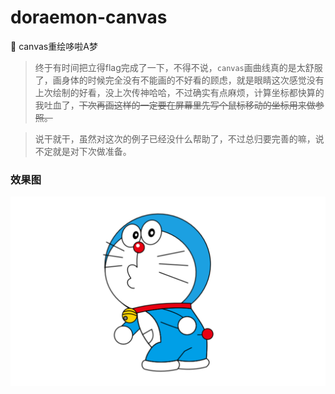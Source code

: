 # doraemon-canvas
:panda_face: canvas重绘哆啦A梦
> 终于有时间把立得flag完成了一下，不得不说，`canvas`画曲线真的是太舒服了，画身体的时候完全没有不能画的不好看的顾虑，就是眼睛这次感觉没有上次绘制的好看，没上次传神哈哈，不过确实有点麻烦，计算坐标都快算的我吐血了，~~下次再画这样的一定要在屏幕里先写个鼠标移动的坐标用来做参照。~~

> 说干就干，虽然对这次的例子已经没什么帮助了，不过总归要完善的嘛，说不定就是对下次做准备。
### 效果图
![](pic.png "doraemon")

